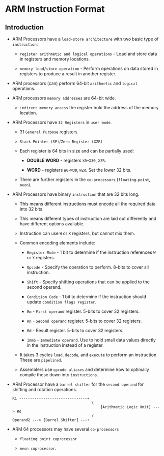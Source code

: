 # ARM Instruction Format

## Introduction

* ARM Processors have a `load-store architecture` with two basic type of `instruction`:

    * `register arithmetic and logical operations` - Load and store data in registers and memory locations. 

    * `memory load/store operation` - Perform operations on data stored in registers to produce a result in another register.

* ARM processors (can) perform 64-bit `arithmetic` and `logical` operations.

* ARM processors `memory addresses` are 64-bit wide.

    * `indirect memory access` the register hold the address of the memory location.

* ARM Processors have `32 Registers` in `user mode`.

    * 31 `General Purpose` registers.

    * `Stack Pointer (SP)`/`Zero Register (XZR)`

    * Each register is 64 bits in size and can be partially used:

        * __DOUBLE WORD__ - registers `X0`–`X30`, `XZR`.

        * __WORD__ - registers `W0`-`W30`, `WZR`. Set the lower 32 bits.
    
    * There are further registers in the `co-processors` (`floating-point`, `neon`).
    
* ARM Processors have binary `instruction` that are 32 bits long.

    * This means different instructions must encode all the required data into 32 bits.

    * This means different types of instruction are laid out differently and have different options available.

    * Instruction can use `W` or `X` registers, but cannot mix them.

    * Common encoding elements include:

        * `Register Mode` - 1 bit to determine if the instruction references `W` or `X` registers.

        * `Opcode` - Specify the operation to perform. 8-bits to cover all instruction.

        * `Shift` - Specify shifting operations that can be applied to the second operand.

        * `Condition Code` - 1 bit to determine if the instruction should update `condition flags register`.

        * `Rm` - `First operand` register. 5-bits to cover 32 registers.

        * `Rn` - `Second operand` register. 5-bits to cover 32 registers.

        * `Rd` - Result register. 5-bits to cover 32 registers.

        * `Imm6` - `Immediate operand`. Use to hold small data values directly in the instruction instead of a register.
    
    * It takes 3 cycles `load`, `decode`, and `execute` to perform an instruction. These are `pipelined`.

    * Assemblers use `opcode aliases` and determine how to optimally compile these down into `instructions`.

* ARM Processor have a `barrel shifter` for the `second operand` for shifting and rotation operations.

    ```
    R1 -------------------------------+
                                        \
                                            [Arithmetic Logic Unit] ---> Rd
                                        /
    Operand2 ---> [Barrel Shifter] ---+
    ```

* ARM 64 processors may have several `co-processors`

    * `floating point coprocessor`

    * `neon coprocessor`.







 

